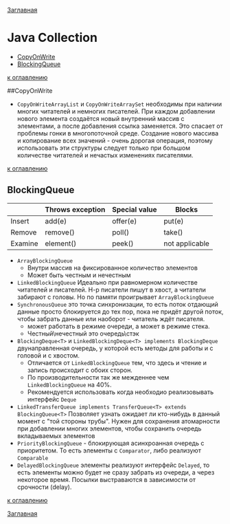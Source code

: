 [Заглавная](README.md)

# Java Collection

+ [CopyOnWrite](java-collection.md#CopyOnWrite)
+ [BlockingQueue](java-collection.md#BlockingQueue)

[к оглавлению](#Java-Collection)

##CopyOnWrite

- `CopyOnWriteArrayList` и `CopyOnWriteArraySet` необходимы при наличии 
многих читателей и немногих писателей. При каждом добавлении нового элемента 
создаётся новый внутренний массив с элементами, а после добавления ссылка заменяется.
Это спасает от проблемы гонки в многопоточной среде. Создание нового массива и 
копирование всех значений - очень дорогая операция, поэтому использовать эти 
структуры следует только при большом количестве читателей и нечастых изменениях писателями.

[к оглавлению](#Java-Collection)

## BlockingQueue

| | Throws exception | Special value | Blocks  |
------------------|---------------|---------| ---
| Insert           | add(e) | offer(e) | put(e) | offer(e, time, unit)
| Remove           | remove() | poll() | take() | poll(time, unit)
| Examine          | element() | peek() | not applicable | not applicable

- `ArrayBlockingQueue`
  - Внутри массив на фиксированное количество элементов
  - Может быть честным и нечестным
- `LinkedBlockingQueue` Идеально при равномерном количестве читателей и писателей. 
  Н-р писатели пишут в хвост, а читатели забирают с головы. 
  Но по памяти проигрывает `ArrayBlockingQueue`
- `SynchronousQueue`
  это точка синхронизации, то есть поток отдающий данные просто 
  блокируется до тех пор, пока не придёт другой поток, чтобы забрать данные или наоборот - 
  читатель ждёт писателя.
  - может работать в режиме очереди, а может в режиме стека.
  - Честный\нечестный это очередь\стэк
- `BlockingDeque<T>` и `LinkedBlockingDeque<T> implements BlockingDeque`
  двунаправленная очередь, у которой есть методы для работы и с головой и с хвостом. 
  - Отличается от `LinkedBlockingQueue` тем, что здесь и чтение и запись происходит с обоих сторон. 
  - По производительности так же межденнее чем `LinkedBlockingQueue` на 40%. 
  - Рекомендуется использовать когда необходио реализовывать интерфейс `Deque`
- `LinkedTransferQueue implements TransferQueue<T> extends BlockingQueue<T>` Позволяет 
  узнать ожидает ли кто-нибудь в данный момент с "той стороны трубы". 
Нужен для сохранения атомарности при добавлении многих элементов, чтобы сохранить 
очередь вкладываемых элементов
- `PriorityBlockingQueue` - блокирующая асинхроанная очередь с приоритетом. 
То есть элементы с `Comparator`, либо реализуют `Comparable`
- `DelayedBlockingQueue` элементы реализуют интерфейс `Delayed`, то есть элементы можно 
будет не сразу забрать из очереди, а через некоторое время. Посылки выстраваются в 
зависимости от срочности (delay).

[к оглавлению](#Java-Collection)

[Заглавная](README.md)